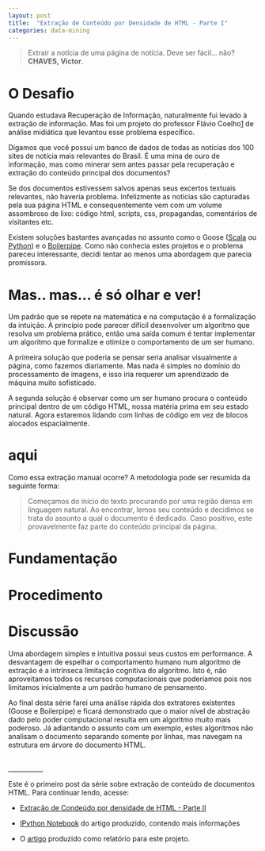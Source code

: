 ```yaml
---
layout: post
title:  "Extração de Conteúdo por Densidade de HTML - Parte I"
categories: data-mining
---
```

> Extrair a notícia de uma página de notícia. Deve ser fácil... não? 
> <br>**CHAVES, Victor**.

# O Desafio

Quando estudava Recuperação de Informação, naturalmente fui levado à extração de informação. Mas foi um projeto do professor Flávio Coelho[1] de análise midiática que levantou esse problema específico.

Digamos que você possui um banco de dados de todas as notícias dos 100 sites de notícia mais relevantes do Brasil. É uma mina de ouro de informação, mas como minerar sem antes passar pela recuperação e extração do conteúdo principal dos documentos?

Se dos documentos estivessem salvos apenas seus excertos textuais relevantes, não haveria problema. Infelizmente as notícias são capturadas pela sua página HTML e consequentemente vem com um volume assombroso de lixo: código html, scripts, css, propagandas, comentários de visitantes etc.

Existem soluções bastantes avançadas no assunto como o Goose ([Scala][gravity-goose] ou [Python][python-goose]) e o [Boilerpipe][boilerpipe]. Como não conhecia estes projetos e o problema pareceu interessante, decidi tentar ao menos uma abordagem que parecia promissora.

# Mas.. mas... é só olhar e ver!

Um padrão que se repete na matemática e na computação é a formalização da intuição. A princípio pode parecer difícil desenvolver um algoritmo que resolva um problema prático, então uma saída comum é tentar implementar um algoritmo que formalize e otimize o comportamento de um ser humano.

A primeira solução que poderia se pensar seria analisar visualmente a página, como fazemos diariamente. Mas nada é simples no domínio do processamento de imagens, e isso iria requerer um aprendizado de máquina muito sofisticado.

A segunda solução é observar como um ser humano procura o conteúdo principal dentro de um código HTML, nossa matéria prima em seu estado natural. Agora estaremos lidando com linhas de código em vez de blocos alocados espacialmente.

aqui
=========

Como essa extração manual ocorre? A metodologia pode ser resumida da seguinte forma:

> Começamos do início do texto procurando por uma região densa em linguagem natural. Ao encontrar, lemos seu conteúdo e decidimos se trata do assunto a qual o documento é dedicado. Caso positivo, este provavelmente faz parte do conteúdo principal da página.

# Fundamentação

# Procedimento

# Discussão

Uma abordagem simples e intuitiva possui seus custos em performance. A desvantagem de espelhar o comportamento humano num algoritmo de extração é a intrínseca limitação cognitiva do algoritmo. Isto é, não aproveitamos todos os recursos computacionais que poderíamos pois nos limitamos inicialmente a um padrão humano de pensamento.

Ao final desta série farei uma análise rápida dos extratores existentes (Goose e Boilerpipe) e ficará demonstrado que o maior nível de abstração dado pelo poder computacional resulta em um algoritmo muito mais poderoso. Já adiantando o assunto com um exemplo, estes algoritmos não analisam o documento separando somente por linhas, mas navegam na estrutura em árvore do documento HTML.

<br>
___________
<br>

Este é o primeiro post da série sobre extração de conteúdo de documentos HTML. Para continuar lendo, acesse:

- [Extração de Condeúdo por densidade de HTML - Parte II][parte-2]

- [IPython Notebook][ipynb-ptBr] do artigo produzido, contendo mais informações

- O [artigo][paper-ptBr] produzido como relatório para este projeto.


[gravity-goose]: https://github.com/GravityLabs/goose
[python-goose]:  https://github.com/grangier/python-goose
[boilerpipe]: https://code.google.com/p/boilerpipe/
[parte-2]: https://github.com/vvbchaves/WebNectar

[webnectar-gh]: https://github.com/vvbchaves/WebNectar
[ipynb-ptBr]: http://nbviewer.ipython.org/github/vvbchaves/WebNectar/blob/master/paper_pt-BR.ipynb
[paper-ptBr]: http://nbviewer.ipython.org/github/vvbchaves/WebNectar/blob/master/paper_pt-BR.ipynb

[1]: http://emap.fgv.br/people/flavio.coelho.html
